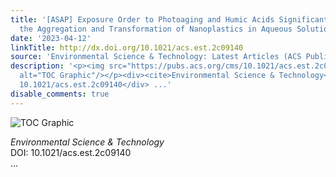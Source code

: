 ```yaml
---
title: '[ASAP] Exposure Order to Photoaging and Humic Acids Significantly Modifies
  the Aggregation and Transformation of Nanoplastics in Aqueous Solutions'
date: '2023-04-12'
linkTitle: http://dx.doi.org/10.1021/acs.est.2c09140
source: 'Environmental Science & Technology: Latest Articles (ACS Publications)'
description: '<p><img src="https://pubs.acs.org/cms/10.1021/acs.est.2c09140/asset/images/medium/es2c09140_0007.gif"
  alt="TOC Graphic"/></p><div><cite>Environmental Science & Technology</cite></div><div>DOI:
  10.1021/acs.est.2c09140</div> ...'
disable_comments: true
---
```

<p><img src="https://pubs.acs.org/cms/10.1021/acs.est.2c09140/asset/images/medium/es2c09140_0007.gif" alt="TOC Graphic"/></p><div><cite>Environmental Science & Technology</cite></div><div>DOI: 10.1021/acs.est.2c09140</div> ...